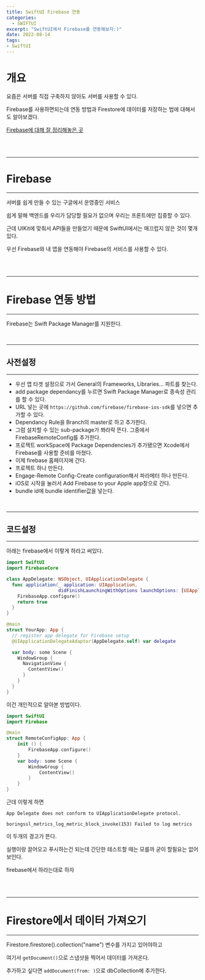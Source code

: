 ```yaml
---
title: SwiftUI Firebase 연동
categories:
  - SWIFTUI 
excerpt: "SwiftUI에서 Firebase를 연동해보자:)"
date: 2022-08-14
tags:
- SwiftUI
---
```




# 개요

요즘은 서버를 직접 구축하지 않아도 서버를 사용할 수 있다.

Firebase를 사용하면되는데 연동 방법과 Firestore에 데이터를 저장하는 법에 대해서도 알아보겠다.


[Firebase에 대해 잘 정리해놓은 곳](https://blog.wishket.com/파이어베이스firebase란-무엇인가-파이어베이스-심층-탐구)


<br />
<br />

---

# Firebase

---

서버를 쉽게 만들 수 있는 구글에서 운영중인 서비스

쉽게 말해 백엔드를 우리가 담당할 필요가 없으며 우리는 프론트에만 집중할 수 있다.

근데 UIKit에 맞춰서 API들을 만들었기 때문에 SwiftUI에서는 매끄럽지 않은 것이 몇개 있다.

우선 Firebase와 내 앱을 연동해야 Firebase의 서비스를 사용할 수 있다.

<br />
<br />

---

# Firebase 연동 방법

---

Firebase는 Swift Package Manager를 지원한다.

<br />

---

## 사전설정

---

* 우선 앱 타겟 설정으로 가서 General의 Frameworks, Libraries... 파트를 찾는다.
* add package dependancy를 누르면 Swift Package Manager로 종속성 관리를 할 수 있다.
* URL 넣는 곳에 `https://github.com/firebase/firebase-ios-sdk`를 넣으면 추가할 수 있다.
* Dependancy Rule을 Branch의 master로 하고 추가한다.
* 그럼 설치할 수 있는 sub-package가 쫘라락 뜬다. 그중에서 FirebaseRemoteConfig를 추가한다. 
* 프로젝트 workSpace에 Package Dependencies가 추가됐으면 Xcode에서 Firebase를 사용할 준비를 마쳤다.
* 이제 firebase 홈페이지에 간다.
* 프로젝트 하나 만든다.
* Engage-Remote Config-Create configuration해서 파라메터 하나 만든다.
* iOS로 시작을 눌러서 Add Firebase to your Apple app창으로 간다.
* bundle id에 bundle identifier값을 넣는다.

<br />

---

## 코드설정

---

아래는 firebase에서 이렇게 하라고 써있다.

```swift
import SwiftUI
import FirebaseCore

class AppDelegate: NSObject, UIApplicationDelegate {
  func application(_ application: UIApplication,
                   didFinishLaunchingWithOptions launchOptions: [UIApplication.LaunchOptionsKey : Any]? = nil) -> Bool {
    FirebaseApp.configure()
    return true
  }
}

@main
struct YourApp: App {
  // register app delegate for Firebase setup
  @UIApplicationDelegateAdaptor(AppDelegate.self) var delegate

  var body: some Scene {
    WindowGroup {
      NavigationView {
        ContentView()
      }
    }
  }
}
```

이건 개인적으로 알아본 방법이다.

```swift
import SwiftUI
import Firebase

@main
struct RemoteConfigApp: App {
    init () {
        FirebaseApp.configure()
    }
    var body: some Scene {
        WindowGroup {
            ContentView()
        }
    }
}
```

근데 이렇게 하면

`App Delegate does not conform to UIApplicationDelegate protocol.`

`boringssl_metrics_log_metric_block_invoke(153) Failed to log metrics`

이 두개의 경고가 뜬다.

실행이랑 끌어오고 푸시하는건 되는데 간단한 테스트할 때는 모를까 굳이 할필요는 없어보인다.

firebase에서 하라는대로 하자


<br />
<br />

---

# Firestore에서 데이터 가져오기

---

Firestore.firestore().collection("name") 변수를 가지고 있어야하고 

여기서 `getDocument()`으로 스냅샷을 찍어서 데이터를 가져온다.

추가하고 싶다면 `addDocument(from: )`으로 dbCollection에 추가한다.

